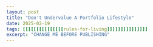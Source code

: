 ```yaml
---
layout: post
title: "Don't Undervalue A Portfolio Lifestyle"
date: 2025-02-19
tags: [[[[[[[[[[[[[[[rules-for-living]]]]]]]]]]]]]]]
excerpt: "CHANGE ME BEFORE PUBLISHING"
---
```

